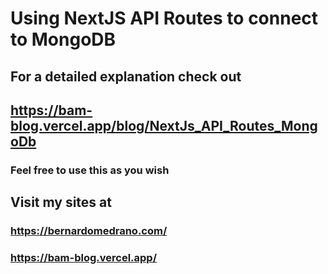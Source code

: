 # Using NextJS API Routes to connect to MongoDB

## For a detailed explanation check out

## https://bam-blog.vercel.app/blog/NextJs_API_Routes_MongoDb

### Feel free to use this as you wish

## Visit my sites at

### https://bernardomedrano.com/

### https://bam-blog.vercel.app/
